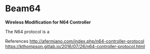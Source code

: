 # Beam64
**Wireless Modification for N64 Controller**

The N64 protocol is a 

References
http://afermiano.com/index.php/n64-controller-protocol
https://kthompson.gitlab.io/2016/07/26/n64-controller-protocol.html

